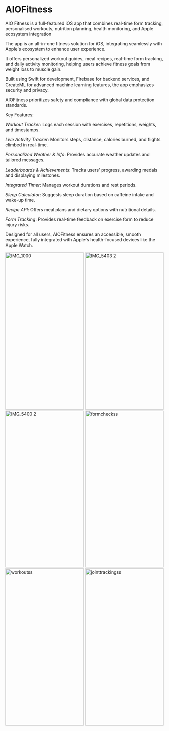 # AIOFitness

AIO Fitness is a full-featured iOS app that combines real-time form tracking, personalised workouts, nutrition planning, health monitoring, and Apple ecosystem integration

The app is an all-in-one fitness solution for iOS, integrating seamlessly with Apple's ecosystem to enhance user experience.

It offers personalized workout guides, meal recipes, real-time form tracking, and daily activity monitoring, helping users achieve fitness goals from weight loss to muscle gain.

Built using Swift for development, Firebase for backend services, and CreateML for advanced machine learning features, the app emphasizes security and privacy.

AIOFitness prioritizes safety and compliance with global data protection standards.

Key Features:

*Workout Tracker*: Logs each session with exercises, repetitions, weights, and timestamps.

*Live Activity Tracker*: Monitors steps, distance, calories burned, and flights climbed in real-time.

*Personalized Weather & Info*: Provides accurate weather updates and tailored messages.

*Leaderboards & Achievements*: Tracks users' progress, awarding medals and displaying milestones.

*Integrated Timer*: Manages workout durations and rest periods.

*Sleep Calculator*: Suggests sleep duration based on caffeine intake and wake-up time.

*Recipe API*: Offers meal plans and dietary options with nutritional details.

*Form Tracking*: Provides real-time feedback on exercise form to reduce injury risks.

Designed for all users, AIOFitness ensures an accessible, smooth experience, fully integrated with Apple's health-focused devices like the Apple Watch.

<img width="250" height="500" alt="IMG_1000" src="https://github.com/user-attachments/assets/330f6c31-aeca-47c7-82d4-2056e2857843" />

<img width="250" height="500" alt="IMG_5403 2" src="https://github.com/user-attachments/assets/96f9a120-d776-424a-87f1-f82129cab523" />
<img width="250" height="500" alt="IMG_5400 2" src="https://github.com/user-attachments/assets/95bf8fcf-518e-4b5b-946f-64e280540744" />
<img width="250" height="500" alt="formcheckss" src="https://github.com/user-attachments/assets/fcccb68a-46a7-4ac1-b710-d257888d89d1" />
<img width="250" height="500" alt="workoutss" src="https://github.com/user-attachments/assets/844c30aa-d213-491c-945e-71d6a21b9031" />
<img width="250" height="500" alt="jointtrackingss" src="https://github.com/user-attachments/assets/1784756f-eb03-45f6-9fa4-2adc60daeabe" />

